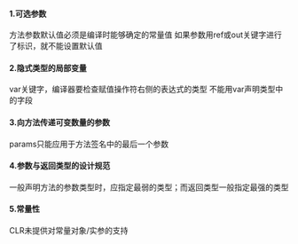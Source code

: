 #### 1.可选参数
方法参数默认值必须是编译时能够确定的常量值
如果参数用ref或out关键字进行了标识，就不能设置默认值

#### 2.隐式类型的局部变量
var关键字，编译器要检查赋值操作符右侧的表达式的类型
不能用var声明类型中的字段

#### 3.向方法传递可变数量的参数
params只能应用于方法签名中的最后一个参数

#### 4.参数与返回类型的设计规范
一般声明方法的参数类型时，应指定最弱的类型；而返回类型一般指定最强的类型

#### 5.常量性
CLR未提供对常量对象/实参的支持